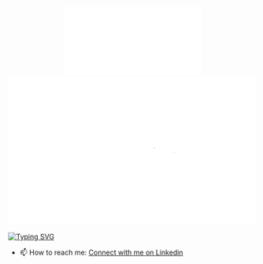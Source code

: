 <p align="center">
      <img src="assets/divyanshi.gif" alt="Image" />
       <img src="assets/rastogi.gif" alt="Image" width="662px" height="300px" />
</p>

[![Typing SVG](https://readme-typing-svg.demolab.com?font=Fira+Code&size=30&pause=1000&color=EA4C89&center=true&vCenter=true&random=true&width=780&height=70&lines=5%2B+years+of+professional+experience;Frontend+web+and+app+developer;Web+accessibility;React%2C+Typescript%2C+Next+and+JavaScript+Enthusiastic)](https://git.io/typing-svg)

- 📫 How to reach me: [Connect with me on Linkedin](https://www.linkedin.com/in/divya5rastogi/)

<!--
**Divya-5/divyanshirastogi** is a ✨ _special_ ✨ repository because its `README.md` (this file) appears on your GitHub profile.

Here are some ideas to get you started:

- 🔭 I’m currently working on ...
- 🌱 I’m currently learning ...
- 👯 I’m looking to collaborate on ...
- 🤔 I’m looking for help with ...
- 💬 Ask me about ...
- 📫 How to reach me: ...
- 😄 Pronouns: ...
- ⚡ Fun fact: ...
-->

